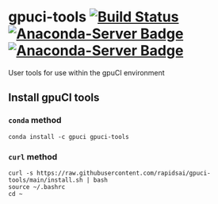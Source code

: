 # gpuci-tools [![Build Status](https://gpuci.gpuopenanalytics.com/buildStatus/icon?job=gpuci%2Fconda%2Fgpuci-tools)](https://gpuci.gpuopenanalytics.com/job/gpuci/job/conda/job/gpuci-tools/) [![Anaconda-Server Badge](https://anaconda.org/gpuci/gpuci-tools/badges/downloads.svg)](https://anaconda.org/gpuci/gpuci-tools) [![Anaconda-Server Badge](https://anaconda.org/gpuci/gpuci-tools/badges/installer/conda.svg)](https://conda.anaconda.org/gpuci)
User tools for use within the gpuCI environment


## Install gpuCI tools

### `conda` method
```
conda install -c gpuci gpuci-tools
```

### `curl` method
```
curl -s https://raw.githubusercontent.com/rapidsai/gpuci-tools/main/install.sh | bash
source ~/.bashrc
cd ~
```
